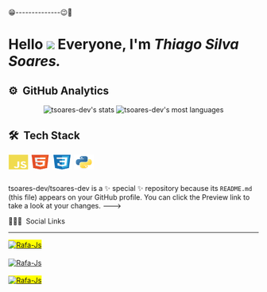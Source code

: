 😁--------------😉💫

<h1 align="left">Hello <img src="https://raw.githubusercontent.com/kaueMarques/kaueMarques/master/hi.gif" width="30px"> Everyone, I'm <em>Thiago Silva Soares.</em> </h1>


## ⚙️ &nbsp;GitHub Analytics

<div align="center">
 <img width="430em" src="https://github-readme-stats.vercel.app/api?username=tsoares-dev&show_icons=true&theme=vision-friendly-dark" alt="tsoares-dev's stats"/>
 <img width="390em" src="https://github-readme-stats.vercel.app/api/top-langs/?username=tsoares-dev&layout=compact&theme=vision-friendly-dark" alt="tsoares-dev's     most languages"/>
</div>


## 🛠 &nbsp;Tech Stack  
 <div>
  <img align="center" alt="Rafa-Js" height="30" width="40" src="https://raw.githubusercontent.com/devicons/devicon/master/icons/javascript/javascript-plain.svg">
  <img align="center" alt="Rafa-HTML" height="30" width="40" src="https://raw.githubusercontent.com/devicons/devicon/master/icons/html5/html5-original.svg">
  <img align="center" alt="Rafa-CSS" height="30" width="40" src="https://raw.githubusercontent.com/devicons/devicon/master/icons/css3/css3-original.svg">
  <img align="center" alt="Rafa-Python" height="30" width="40" src="https://raw.githubusercontent.com/devicons/devicon/master/icons/python/python-original.svg">
 </div>   


  ##
tsoares-dev/tsoares-dev is a ✨ special ✨ repository because its `README.md` (this file) appears on your GitHub profile.
You can click the Preview link to take a look at your changes.
--->


<!--
**tsoares-dev/tsoares-dev** is a ✨ _special_ ✨ repository because its `README.md` (this file) appears on your GitHub profile.

Here are some ideas to get you started:

- 🔭 I’m currently working on ...
- 🌱 I’m currently learning ...
- 👯 I’m looking to collaborate on ...
- 🤔 I’m looking for help with ...
- 💬 Ask me about ...
- 📫 How to reach me: ...
- 😄 Pronouns: ...
- ⚡ Fun fact: ...
-->

🙍🏼‍♂ &nbsp;Social Links
<div>
 <hr>
   <align="left" style="background:yellow">
   <a href="https://www.linkedin.com/in/thiago-ssoares/" target="_blank">
   <img align="center" alt="Rafa-Js" height="30" width="40" src="https://icons.iconarchive.com/icons/limav/flat-gradient-social/512/Linkedin-icon.png?style=for-the-badge&logo=linkedin&logoColor=white" alt="linkedin"/>
   </a>
</div>
<br>
<div>
   <a href="google.com" target="_blank">
   <img align="center" alt="Rafa-Js" height="30" width="40" src="https://icons.iconarchive.com/icons/yootheme/social-bookmark/512/social-facebook-box-blue-icon.png?style=for-the-badge&logo=linkedin&logoColor=white" alt="linkedin"/>
   </a>
</div>
<br>
<div>
   <align="left" style="background:yellow">
   <a href="https://www.instagram.com/ts.thiagosoares013/" target="_blank">
   <img align="center" alt="Rafa-Js" height="30" width="40" src="https://icons.iconarchive.com/icons/designbolts/free-instagram/256/Active-Instagram-3-icon.png?style=for-the-badge&logo=linkedin&logoColor=white" alt="linkedin"/>
   </a>
</div>

